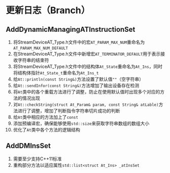 # 更新日志（Branch）

## AddDynamicManagingATInstructionSet

1. 将StreamDeviceAT_Type.h文件中的宏`AT_PARAM_MAX_NUM`重命名为`AT_PARAM_MAX_NUM_DEFAULT`
2. 在StreamDeviceAT_Type.h文件中新增宏`AT_TERMINATOR_DEFAULT`用于表示接收字符串的结束符
3. 将StreamDeviceAT_Type.h文件中的结构体`At_State`重命名为`At_Ins`，同时将结构体指针`At_State_t`重命名为`At_Ins_t`
4. 给`At::println(const String&)`方法设置了默认值`""`（空字符串）
5. 给`At::sendInfor(const String&)`方法增加了输出设备存在检测
6. 将`At`类中的各个重载方法进行了调整，防止在使用默认值时出现多个对应的方法的情况出现
7. 对`At::checkString(struct At_Param& param, const String& atLable)`方法进行了调整，增加了判断指令字符串切片成功的判断
8. 给`At`类中相应的方法加上了`const`
9. 添加预编译宏，确保能够使用`std::size`来获取字符串数组的数组大小
10. 优化了`At`类中各个方法的逻辑结构

## AddDMInsSet

1. 需要至少支持C++11标准
2. 重构部分方法以适应属性`std::list<struct At_Ins> _atInsSet`
